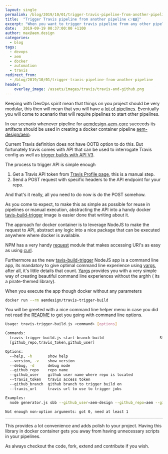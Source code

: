 ```yaml
---
layout: single
permalink: /blog/2019/10/01/trigger-travis-pipeline-from-another-pipeline👉📟🚀
title:  "Trigger Travis pipeline from another pipeline 👉📟🚀"
excerpt: "When you want to trigger travis pipeline from any other pipeline a docker app will come to the rescue"
date:   2019-09-19 00:37:00:00 +1100
author: max@aem.design
categories:
  - blog
tags:
  - devops
  - aem
  - docker
  - automation
  - travis
redirect_from:
  - /blog/2019/10/01/trigger-travis-pipeline-from-another-pipeline
header:
    overlay_image: /assets/images/travis/travis-and-github.png
---
```

 
Keeping with DevOps spirit mean that things on you project should be very modular, this then will mean that you will have a [lot of pipelines](https://travis-ci.org/aem-design). Eventually you will come to scenario that will require pipelines to start other pipelines.

In our scenario whenever pipeline for [aemdesign-aem-core](https://travis-ci.org/aem-design/aemdesign-aem-core) succeeds its artifacts should be used in creating a docker container pipeline [aem-design/aem](https://travis-ci.org/aem-design/aem). 

Current Travis definition does not have OOTB option to do this. But fortunately travis comes with API that can be used to interrogate Travis config as well as [trigger builds with API V3](https://docs.travis-ci.com/user/triggering-builds/).

The process to trigger API is simple enough

1. Get a Travis API token from [Travis Profile page](https://travis-ci.com/profile), this is a manual step.
2. Send a POST request with specific headers to the API endpoint for your repo.

And that's it really, all you need to do now is do the POST somehow. 

As you come to expect, to make this as simple as possible for reuse in pipelines or manual execution, abstracting the API into a handy docker [tavis-build-trigger](https://hub.docker.com/r/aemdesign/tavis-build-trigger) image is easier done that writing about it. 

The approach for docker container is to leverage NodeJS to make the request to API, abstract any logic into a nice package that can be executed anywhere where docker is available.

NPM has a very handy [request](https://www.npmjs.com/package/request) module that makes accessing URI's as easy as using [curl](https://curl.haxx.se/).

Furthermore as the new [tavis-build-trigger](https://github.com/aem-design/travis-build-trigger) NodeJS app is a command line app, its mandatory to give optimal command line experience using [yargs](https://www.npmjs.com/package/yargs), after all, it's little details that count. [Yargs](https://www.npmjs.com/package/yargs) provides you with a very simple way of creating beautiful command line experiences without the arghh ( its a pirate-themed library).  

When you execute the app though docker without any parameters

```bash
docker run --rm aemdesign/travis-trigger-build
```

You will be greeted with a nice command line helper menu in case you did not read the [README](https://github.com/aem-design/travis-build-trigger/blob/master/README.md) to get you going with command line options.

```bash
Usage: travis-trigger-build.js <command> [options]

Commands:
  travis-trigger-build.js start-branch-build                         Start repo build for a particular branch
  [github_repo,travis_token,github_user]                                                                            [aliases: sbb]

Options:
  --help, -h       show help                                                                                             [boolean]
  --version, -v    show version                                                                                          [boolean]
  --debug, -d      debug mode                                                                                            [boolean]
  --github_repo    repo name                                                                                            [required]
  --github_user    github user name where repo is located                                                               [required]
  --travis_token   travis access token                                                                                  [required]
  --github_branch  github branch to trigger build on                                                           [default: "master"]
  --travis_url     travis url to use to trigger jobs                                  [default: "https://api.travis-ci.org/repo/"]

Examples:
  node generator.js sbb --github_user=aem-design --github_repo=aem --github_token=<TOKEN>

Not enough non-option arguments: got 0, need at least 1
________________________________________________________________________________
```   

This provides a lot convenience and adds polish to your project. Having this library in docker container gets you away from having unnecessary scripts in your pipelines. 

As always checkout the code, fork, extend and contribute if you wish.
